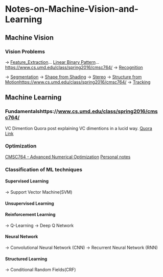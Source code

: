 # Notes-on-Machine-Vision-and-Learning

## Machine Vision
### Vision Problems
-> [Feature_Extraction](https://github.com/analogicalnexus/Notes-on-Machine-Vision-and-Learning/tree/master/Feature_Extraction)...
[Linear Binary Pattern](http://liris.cnrs.fr/Documents/Liris-5004.pdf)...
https://www.cs.umd.edu/class/spring2016/cmsc764/
-> [Recognition](https://github.com/analogicalnexus/Notes-on-Machine-Vision-and-Learning/tree/master/Recognition)

-> [Segmentation](https://github.com/analogicalnexus/Notes-on-Machine-Vision-and-Learning/tree/master/Segmentation)
-> [Shape from Shading](https://github.com/analogicalnexus/Notes-on-Machine-Vision-and-Learning/tree/master/Shape_from_Shading)
-> [Stereo](https://github.com/analogicalnexus/Notes-on-Machine-Vision-and-Learning/tree/master/Stereo)
-> [Structure from Motion](https://github.com/analogicalnexus/Notes-on-Machine-Vision-and-Learning/tree/master/Structure_from_Motion)https://www.cs.umd.edu/class/spring2016/cmsc764/
-> [Tracking](https://github.com/analogicalnexus/Notes-on-Machine-Vision-and-Learning/tree/master/Tracking)


## Machine Learning
### Fundamentalshttps://www.cs.umd.edu/class/spring2016/cmsc764/
VC Dimention
Quora post explaining VC dimentions in a lucid way. [Quora Link](https://www.quora.com/Explain-VC-dimension-and-shattering-in-lucid-Way)
### Optimization
[CMSC764 - Advanced Numerical Optimization](https://www.cs.umd.edu/class/spring2016/cmsc764/)
[Personal notes](https://github.com/analogicalnexus/Notes-on-Machine-Vision-and-Learning/blob/master/Optimization_cheatsheet.pdf)
### Classification of ML techniques
#### Supervised Learning
-> Support Vector Machine(SVM)
#### Unsupervised Learning
#### Reinforcement Learning
-> Q-Learning
-> Deep Q Network
#### Neural Network
-> Convolutional Neural Network (CNN)
-> Recurrent Neural Network (RNN)
#### Structured Learning 
-> Conditional Random Fields(CRF)
